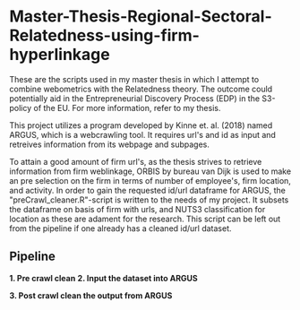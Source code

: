 # Master-Thesis-Regional-Sectoral-Relatedness-using-firm-hyperlinkage
These are the scripts used in my master thesis in which I attempt to combine webometrics with the Relatedness theory. The outcome could potentially aid in the Entrepreneurial Discovery Process (EDP) in the S3-policy of the EU. For more information, refer to my thesis. 

This project utilizes a program developed by Kinne et. al. (2018) named ARGUS, which is a webcrawling tool. It requires url's and id as input and retreives information from its webpage and subpages. 

To attain a good amount of firm url's, as the thesis strives to retrieve information from firm weblinkage, ORBIS by bureau van Dijk is used to make an pre selection on the firm in terms of number of employee's, firm location, and activity. In order to gain the requested id/url dataframe for ARGUS, the "preCrawl_cleaner.R"-script is written to the needs of my project. It subsets the dataframe on basis of firm with urls, and NUTS3 classification for location as these are adament for the research. This script can be left out from the pipeline if one already has a cleaned id/url dataset. 

## Pipeline
**1. Pre crawl clean** 
**2. Input the dataset into ARGUS** 

**3. Post crawl clean the output from ARGUS**
